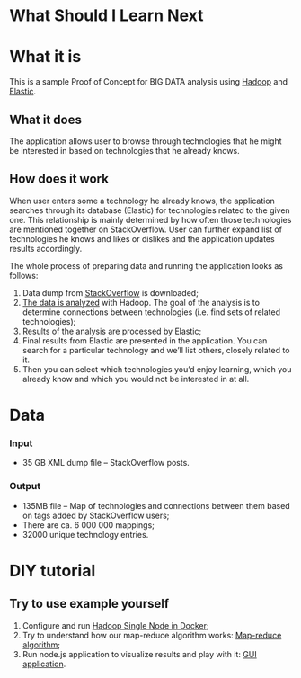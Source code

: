 ﻿What Should I Learn Next
========================

# What it is
This is a sample Proof of Concept for BIG DATA analysis using [Hadoop](https://hadoop.apache.org/) and [Elastic](https://www.elastic.co/).

## What it does
The application allows user to browse through technologies that he might be interested in based on technologies that he already knows.


## How does it work
When user enters some a technology he already knows, the application searches through its database (Elastic) for technologies related to the given one. This relationship is mainly determined by how often those technologies are mentioned together on StackOverflow. User can further expand list of technologies he knows and likes or dislikes and the application updates results accordingly.

 The whole process of preparing data and running the application looks as follows:
1. Data dump from [StackOverflow](https://archive.org/details/stackexchange) is downloaded;
2. [The data is analyzed](big-data/map-reduce/README.md) with Hadoop. The goal of the analysis is to determine connections between technologies (i.e. find sets of related technologies);
3. Results of the analysis are processed by Elastic;
4. Final results from Elastic are presented in the application. You can search for a particular technology and we’ll list others, closely related to it.
5. Then you can select which technologies you’d enjoy learning, which you already know and which you would not be interested in at all.


# Data
### Input
* 35 GB XML dump file – StackOverflow posts.

### Output
* 135MB file – Map of technologies and connections between them based on tags added by StackOverflow users;
* There are ca. 6 000 000 mappings;
* 32000 unique technology entries.


# DIY tutorial
## Try to use example yourself
1. Configure and run [Hadoop Single Node in Docker](big-data/hadoop-in-docker/README.md);
2. Try to understand how our map-reduce algorithm works: [Map-reduce algorithm](big-data/map-reduce/README.md);
3. Run node.js application to visualize results and play with it: [GUI application](webapp/README.md).


